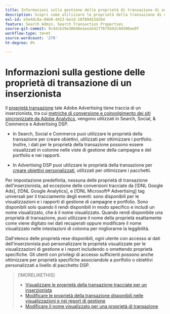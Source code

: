 ```yaml
---
title: Informazioni sulla gestione delle proprietà di transazione di un inserzionista
description: Scopri come utilizzare le proprietà della transazione di cui Adobi Advertising tiene traccia per un inserzionista.
exl-id: e5e4dc8a-04b0-4423-be1d-18f89453d264
feature: Search Admin, Search Transaction Properties
source-git-commit: 9c4dcb19e386d8e1eea541776f5b92c9d500ae9f
workflow-type: tm+mt
source-wordcount: '279'
ht-degree: 0%

---
```


# Informazioni sulla gestione delle proprietà di transazione di un inserzionista

Il [proprietà transazione](/help/search-social-commerce/glossary.md#s-t) tale Adobe Advertising tiene traccia di un inserzionista, tra cui [metriche di conversione e coinvolgimento dei siti sincronizzate da Adobe Analytics](/help/integrations/analytics/analytics-data-in-advertising.md), vengono utilizzati in Search, Social, &amp; Commerce e Advertising DSP.

* In Search, Social e Commerce puoi utilizzare le proprietà della transazione per creare obiettivi, utilizzati per ottimizzare i portfolio. Inoltre, i dati per le proprietà della transazione possono essere visualizzati in colonne nelle viste di gestione della campagna e del portfolio e nei rapporti.

* In Advertising DSP puoi utilizzare le proprietà della transazione per [creare obiettivi personalizzati](/help/dsp/optimization/custom-goal-create.md), utilizzati per ottimizzare i pacchetti.

Per impostazione predefinita, nessuna delle proprietà di transazione dell&#39;inserzionista, ad eccezione delle conversioni tracciate da [!DNL Google Ads], [!DNL Google Analytics], e [!DNL Microsoft® Advertising] tag universali per il tracciamento degli eventi: sono disponibili per le visualizzazioni e i rapporti di gestione di campagne e portfolio. Sono disponibili solo quando li rendi disponibili in modo specifico e includi un nome visualizzato, che è il nome visualizzato. Quando rendi disponibile una proprietà di transazione, puoi utilizzare il nome della proprietà esattamente come viene digitato nei dati recuperati oppure modificare il nome visualizzato nelle intestazioni di colonna per migliorarne la leggibilità.

Dall&#39;elenco delle proprietà rese disponibili, ogni utente con accesso ai dati dell&#39;inserzionista può personalizzare le proprietà visualizzate per le visualizzazioni di gestione e i report includendo o omettendo proprietà specifiche. Gli utenti con privilegi di accesso sufficienti possono anche ottimizzare per proprietà specifiche associandole a portfolio o obiettivi personalizzati a livello di pacchetto DSP.

>[!MORELIKETHIS]
>
>* [Visualizzare le proprietà della transazione tracciate per un inserzionista](transaction-property-view-tracked.md)
>* [Modificare le proprietà della transazione disponibili nelle visualizzazioni e nei report di gestione](transaction-property-edit-available.md)
>* [Modificare il nome visualizzato per una proprietà di transazione](transaction-property-edit-display-name.md)
